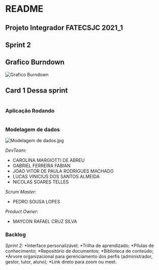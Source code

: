 # README
## Projeto Integrador FATECSJC 2021_1 ##
## Sprint 2

## Grafico Burndown
![Grafico Burndown](https://github.com/gabriel-fabian/learning_management_system/blob/Sprint-2/Grafico%20Burndown.png)
## Card 1 Dessa sprint
![]()
### Aplicação Rodando
![]()
### Modelagem de dados
![Modelagem de dados.jpg](https://github.com/gabriel-fabian/learning_management_system/blob/Sprint-2/Modelagem%20de%20dados.jpg)


*DevTeam:*

- CAROLINA MARGIOTTI DE ABREU 
- GABRIEL FERREIRA FABIAN
- JOAO VITOR DE PAULA RODRIGUES MACHADO
- LUCAS VINICIUS DOS SANTOS ALMEIDA
- NICOLAS SOARES TELLES


*Scrum Master:*
- PEDRO SOUSA LOPES


*Product Owner:*
- MAYCON RAFAEL CRUZ SILVA
  
### Backlog 

*Sprint 2:*
*Interface personalizável;
*Trilha de aprendizado;
*Pílulas de conhecimento;
*Repositório de documentos;
*Biblioteca de conteúdo;
*Árvore organizacional para gerenciamento dos perfis (administrador, gestor, tutor, aluno);
*Link direto para zoom ou meet.


